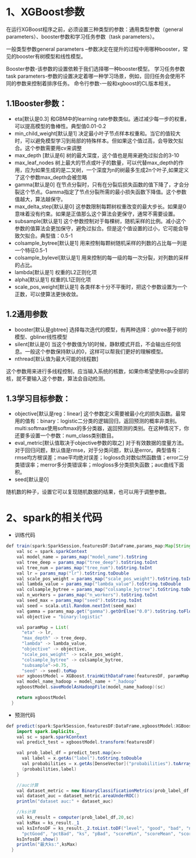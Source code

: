 # 1、XGBoost参数
在运行XGBoost程序之前，必须设置三种类型的参数：通用类型参数（general parameters）、booster参数和学习任务参数（task parameters）。

一般类型参数general parameters –参数决定在提升的过程中用哪种booster，常见的booster有树模型和线性模型。

Booster参数-该参数的设置依赖于我们选择哪一种booster模型。
学习任务参数task parameters-参数的设置决定着哪一种学习场景，例如，回归任务会使用不同的参数来控制着排序任务。
命令行参数-一般和xgboost的CL版本相关。
## 1.1Booster参数：
- eta[默认是0.3] 和GBM中的learning rate参数类似。通过减少每一步的权重，可以提高模型的鲁棒性。典型值0.01-0.2
- min_child_weight[默认是1] 决定最小叶子节点样本权重和。当它的值较大时，可以避免模型学习到局部的特殊样本。但如果这个值过高，会导致欠拟合。这个参数需要用cv来调整
- max_depth [默认是6] 树的最大深度，这个值也是用来避免过拟合的3-10
- max_leaf_nodes 树上最大的节点或叶子的数量，可以代替max_depth的作用，应为如果生成的是二叉树，一个深度为n的树最多生成2n个叶子,如果定义了这个参数max_depth会被忽略
- gamma[默认是0] 在节点分裂时，只有在分裂后损失函数的值下降了，才会分裂这个节点。Gamma指定了节点分裂所需的最小损失函数下降值。这个参数值越大，算法越保守。
- max_delta_step[默认是0] 这参数限制每颗树权重改变的最大步长。如果是0意味着没有约束。如果是正值那么这个算法会更保守，通常不需要设置。
- subsample[默认是1] 这个参数控制对于每棵树，随机采样的比例。减小这个参数的值算法会更加保守，避免过拟合。但是这个值设置的过小，它可能会导致欠拟合。典型值：0.5-1
- colsample_bytree[默认是1] 用来控制每颗树随机采样的列数的占比每一列是一个特征0.5-1
- colsample_bylevel[默认是1] 用来控制的每一级的每一次分裂，对列数的采样的占比。
- lambda[默认是1] 权重的L2正则化项
- alpha[默认是1] 权重的L1正则化项
- scale_pos_weight[默认是1] 各类样本十分不平衡时，把这个参数设置为一个正数，可以使算法更快收敛。

## 1.2通用参数
- booster[默认是gbtree]
选择每次迭代的模型，有两种选择：gbtree基于树的模型、gbliner线性模型
- silent[默认是0]
当这个参数值为1的时候，静默模式开启，不会输出任何信息。一般这个参数保持默认的0，这样可以帮我们更好的理解模型。
- nthread[默认值为最大可能的线程数]

这个参数用来进行多线程控制，应当输入系统的核数，如果你希望使用cpu全部的核，就不要输入这个参数，算法会自动检测。

## 1.3学习目标参数：
- objective[默认是reg：linear]
这个参数定义需要被最小化的损失函数。最常用的值有：binary：logistic二分类的逻辑回归，返回预测的概率非类别。multi:softmax使用softmax的多分类器，返回预测的类别。在这种情况下，你还要多设置一个参数：num_class类别数目。
- eval_metric[默认值取决于objective参数的取之]
对于有效数据的度量方法。对于回归问题，默认值是rmse，对于分类问题，默认是error。典型值有：rmse均方根误差；mae平均绝对误差；logloss负对数似然函数值；error二分类错误率；merror多分类错误率；mlogloss多分类损失函数；auc曲线下面积。
- seed[默认是0]

随机数的种子，设置它可以复现随机数据的结果，也可以用于调整参数。


# 2、spark的相关代码
- 训练代码
```java
def train(spark:SparkSession,featuresDF:DataFrame,params_map:Map[String,String]): XGBoostModel ={
    val sc = spark.sparkContext
    val model_name = params_map("model_name").toString
    val tree_deep = params_map("tree_deep").toString.toInt
    val tree_num = params_map("tree_num").toString.toInt
    val lr = params_map("lr").toString.toDouble
    val scale_pos_weight = params_map("scale_pos_weight").toString.toInt
    val lambda_value = params_map("lambda_value").toString.toDouble
    val colsample_bytree = params_map("colsample_bytree").toString.toDouble
    val n_workers = params_map("n_workers").toString.toInt
    val seed_max = params_map("seed").toString.toInt
    val seed = scala.util.Random.nextInt(seed_max)
    val gamma = params_map.get("gamma").getOrElse("0.0").toString.toFloat
    val objective = "binary:logistic"

    val paramMap = List(
      "eta" -> lr,
      "max_depth" -> tree_deep,
      "lambda" -> lambda_value,
      "objective" -> objective,
      "scale_pos_weight" -> scale_pos_weight,
      "colsample_bytree" -> colsample_bytree,
      "subsample"->0.75,
      "seed" -> seed).toMap
    var xgboostModel = XGBoost.trainWithDataFrame(featuresDF, paramMap, tree_num, nWorkers = n_workers, useExternalMemory = true)
    val model_name_hadoop = model_name + "_hadoop"
    xgboostModel.saveModelAsHadoopFile(model_name_hadoop)(sc)

    return xgboostModel
  }
```

- 预测代码
```java
def predict(spark:SparkSession,featuresDF:DataFrame,xgboostModel:XGBoostModel): Unit ={
    import spark.implicits._
    val sc = spark.sparkContext
    val predict_test = xgboostModel.transform(featuresDF)

    val prob_label_df = predict_test.map{x=>
      val label = x.getAs("label").toString.toDouble
      val probabilities = x.getAs[DenseVector]("probabilities").toArray(1)
      (probabilities,label)
    }

    //auc计算
    val dataset_metric = new BinaryClassificationMetrics(prob_label_df.rdd)
    val dataset_auc = dataset_metric.areaUnderROC()
    println("dataset auc:" + dataset_auc)

    //ks计算
    val ks_result = computer(prob_label_df,20,sc)
    val ksMax = ks_result._1
    val ksInfosDF = ks_result._2.toList.toDF("level", "good", "bad", "numGood", "numBad",
      "pctGood", "pctBad", "ks", "pBad", "scoreMin", "scoreMean", "scoreMax", "len", "pBad2Total")
    ksInfosDF.show()
    println("最大ks:",ksMax)
  }
```
